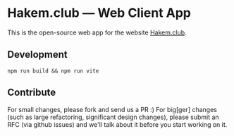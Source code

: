 # Hakem.club — Web Client App

This is the open-source web app for the website [Hakem.club](https://www.hakem.club).

## Development

```
npm run build && npm run vite
```

## Contribute

For small changes, please fork and send us a PR :)
For big[ger] changes (such as large refactoring, significant design changes), please submit an RFC (via github issues) and we'll talk about it before you start working on it.
